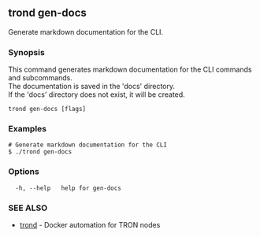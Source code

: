## trond gen-docs

Generate markdown documentation for the CLI.

### Synopsis

This command generates markdown documentation for the CLI commands and subcommands.<br>
The documentation is saved in the 'docs' directory.<br>
If the 'docs' directory does not exist, it will be created.


```
trond gen-docs [flags]
```

### Examples

```
# Generate markdown documentation for the CLI
$ ./trond gen-docs

```

### Options

```
  -h, --help   help for gen-docs
```

### SEE ALSO

* [trond](trond.md)	 - Docker automation for TRON nodes

